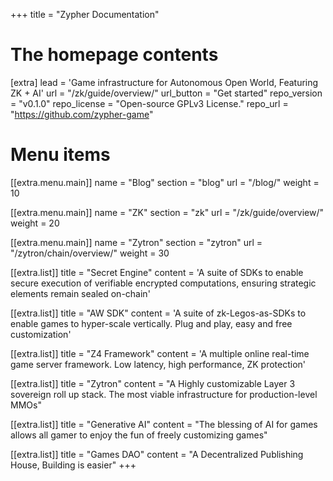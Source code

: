 +++
title = "Zypher Documentation"


# The homepage contents
[extra]
lead = 'Game infrastructure for Autonomous Open World, Featuring ZK + AI'
url = "/zk/guide/overview/"
url_button = "Get started"
repo_version = "v0.1.0"
repo_license = "Open-source GPLv3 License."
repo_url = "https://github.com/zypher-game"

# Menu items
[[extra.menu.main]]
name = "Blog"
section = "blog"
url = "/blog/"
weight = 10

[[extra.menu.main]]
name = "ZK"
section = "zk"
url = "/zk/guide/overview/"
weight = 20

[[extra.menu.main]]
name = "Zytron"
section = "zytron"
url = "/zytron/chain/overview/"
weight = 30

[[extra.list]]
title = "Secret Engine"
content = 'A suite of SDKs to enable secure execution of verifiable encrypted computations, ensuring strategic elements remain sealed on-chain'

[[extra.list]]
title = "AW SDK"
content = 'A suite of zk-Legos-as-SDKs to enable games to hyper-scale vertically. Plug and play, easy and free customization'

[[extra.list]]
title = "Z4 Framework"
content = 'A multiple online real-time game server framework. Low latency, high performance, ZK protection'

[[extra.list]]
title = "Zytron"
content = "A Highly customizable Layer 3 sovereign roll up stack. The most viable infrastructure for production-level MMOs"

[[extra.list]]
title = "Generative AI"
content = "The blessing of AI for games allows all gamer to enjoy the fun of freely customizing games"

[[extra.list]]
title = "Games DAO"
content = "A Decentralized Publishing House, Building is easier"
+++
